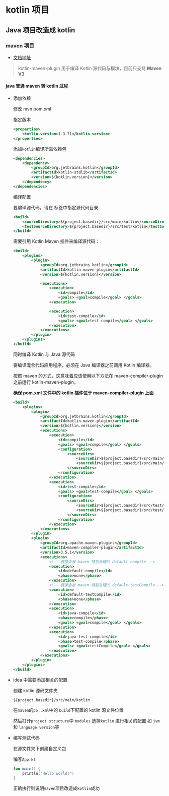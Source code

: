 # kotlin 项目

## Java 项目改造成 kotlin

### maven 项目

- [文档地址](https://www.kotlincn.net/docs/reference/using-maven.html)

> kotlin-maven-plugin 用于编译 Kotlin 源代码与模块，目前只支持 **Maven V3**

#### java 普通 maven 转 kotlin 过程

- 添加依赖

  修改 mvn pom.xml

  指定版本

  ```xml
  <properties>
      <kotlin.version>1.3.71</kotlin.version>
  </properties>
  ```

  添加`kotlin`编译所需依赖包

  ```xml
  <dependencies>
      <dependency>
          <groupId>org.jetbrains.kotlin</groupId>
          <artifactId>kotlin-stdlib</artifactId>
          <version>${kotlin.version}</version>
      </dependency>
  </dependencies>
  ```

  编译配置

  要编译源代码，请在 <build> 标签中指定源代码目录

  ```xml
  <build>
      <sourceDirectory>${project.basedir}/src/main/kotlin</sourceDirectory>
      <testSourceDirectory>${project.basedir}/src/test/kotlin</testSourceDirectory>
  </build>
  ```

  需要引用 Kotlin Maven 插件来编译源代码：

  ```xml
  <build>
      <plugins>
          <plugin>
              <groupId>org.jetbrains.kotlin</groupId>
              <artifactId>kotlin-maven-plugin</artifactId>
              <version>${kotlin.version}</version>

              <executions>
                  <execution>
                      <id>compile</id>
                      <goals> <goal>compile</goal> </goals>
                  </execution>

                  <execution>
                      <id>test-compile</id>
                      <goals> <goal>test-compile</goal> </goals>
                  </execution>
              </executions>
          </plugin>
      </plugins>
  </build>
  ```

  同时编译 Kotlin 与 Java 源代码

  要编译混合代码应用程序，必须在 Java 编译器之前调用 Kotlin 编译器。

  按照 maven 的方式，这意味着应该使用以下方法在 maven-compiler-plugin 之前运行
  kotlin-maven-plugin，

  **确保 pom.xml 文件中的 kotlin 插件位于 maven-compiler-plugin 上面**

  ```xml
  <build>
      <plugins>
          <plugin>
              <groupId>org.jetbrains.kotlin</groupId>
              <artifactId>kotlin-maven-plugin</artifactId>
              <version>${kotlin.version}</version>
              <executions>
                  <execution>
                      <id>compile</id>
                      <goals> <goal>compile</goal> </goals>
                      <configuration>
                          <sourceDirs>
                              <sourceDir>${project.basedir}/src/main/kotlin</sourceDir>
                              <sourceDir>${project.basedir}/src/main/java</sourceDir>
                          </sourceDirs>
                      </configuration>
                  </execution>
                  <execution>
                      <id>test-compile</id>
                      <goals> <goal>test-compile</goal> </goals>
                      <configuration>
                          <sourceDirs>
                              <sourceDir>${project.basedir}/src/test/kotlin</sourceDir>
                              <sourceDir>${project.basedir}/src/test/java</sourceDir>
                          </sourceDirs>
                      </configuration>
                  </execution>
              </executions>
          </plugin>
          <plugin>
              <groupId>org.apache.maven.plugins</groupId>
              <artifactId>maven-compiler-plugin</artifactId>
              <version>3.5.1</version>
              <executions>
                  <!-- 替换会被 maven 特别处理的 default-compile -->
                  <execution>
                      <id>default-compile</id>
                      <phase>none</phase>
                  </execution>
                  <!-- 替换会被 maven 特别处理的 default-testCompile -->
                  <execution>
                      <id>default-testCompile</id>
                      <phase>none</phase>
                  </execution>
                  <execution>
                      <id>java-compile</id>
                      <phase>compile</phase>
                      <goals> <goal>compile</goal> </goals>
                  </execution>
                  <execution>
                      <id>java-test-compile</id>
                      <phase>test-compile</phase>
                      <goals> <goal>testCompile</goal> </goals>
                  </execution>
              </executions>
          </plugin>
      </plugins>
  </build>
  ```

- idea 中需要添加相关的配置

  创建 kotlin 源码文件夹

  `${project.basedir}/src/main/kotlin`

  在`maven`的`po,.xml`中的 `build`下配置的 kotlin 源文件位置

  然后打开`project structure`中 `modules` 选择`kotlin` 进行相关的配置 如 `jvm`
  和 `language version`等

- 编写测试代码

  在源文件夹下创建自定义包

  编写`App.kt`

  ```kotlin
  fun main() {
      println("Hello world!")
  }
  ```

  正确执行则说明`maven`项目改造成`kotlin`成功
